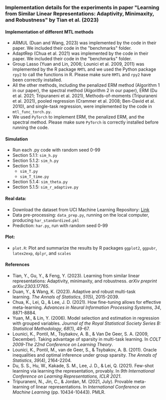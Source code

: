 ### Implementation details for the experiments in paper "Learning from Similar Linear Representations: Adaptivity, Minimaxity, and Robustness" by Tian et al. (2023)
#### Implementation of different MTL methods
- ARMUL (Duan and Wang, 2023) was implemented by the code in their paper. We included their code in the "benchmarks" folder.
- AdaptRep (Chua et al. 2021) was implemented by the code in their paper. We included their code in the "benchmarks" folder.
- Group Lasso (Yuan and Lin, 2006; Lounici et al. 2009, 2011) was implemented by the R package `RMTL` and we used the Python package `rpy2` to call the functions in R. Please make sure `RMTL` and `rpy2` have been correctly installed.
- All the other methods, including the penalized ERM method (Algorithm 1 in our paper), the spectral method (Algorithm 2 in our paper), ERM (Du et al. 2021; Tripuraneni et al. 2021), Methods-of-moments (Tripuraneni et al. 2021), pooled regression (Crammer et al. 2008; Ben-David et al. 2010), and single-task regression, were implemented by the code in `mtl_func_torch.py`.
- We used `PyTorch` to implement ERM, the penalized ERM, and the spectral method. Please make sure `PyTorch` is correctly installed before running the code.

#### Simulation
- Run each .py code with random seed 0-99
- Section 5.1.1: `sim_h.py`
- Section 5.1.2: `sim_h.py`
- Section 5.1.3: 
	- `sim_T.py`
	- `sim_T_time.py`
- Section 5.1.4: `sim_theta.py`
- Section 5.1.5: `sim_r_adaptive.py`

#### Real data: 
- Download the dataset from UCI Machine Learning Repository: [Link](https://archive.ics.uci.edu/dataset/240/human+activity+recognition+using+smartphones)
- Data pre-processing: `data_prep.py`, running on the local computer, producing `har_standardized.pkl`
- Prediction: `har.py`, run with random seed 0-99

#### Plot:
- `plot.R`: Plot and summarize the results by R packages `ggplot2`, `ggpubr`, `latex2exp`, `dplyr`, and `scales`

#### References
- Tian, Y., Gu, Y., & Feng, Y. (2023). Learning from similar linear representations: Adaptivity, minimaxity, and robustness. _arXiv preprint arXiv:2303.17765_.
- Duan, Y., & Wang, K. (2023). Adaptive and robust multi-task learning. _The Annals of Statistics_, _51_(5), 2015-2039.
- Chua, K., Lei, Q., & Lee, J. D. (2021). How fine-tuning allows for effective meta-learning. _Advances in Neural Information Processing Systems_, _34_, 8871-8884.
- Yuan, M., & Lin, Y. (2006). Model selection and estimation in regression with grouped variables. _Journal of the Royal Statistical Society Series B: Statistical Methodology_, _68_(1), 49-67.
- Lounici, K., Pontil, M., Tsybakov, A. B., & Van De Geer, S. A. (2009, December). Taking advantage of sparsity in multi-task learning. In _COLT 2009-The 22nd Conference on Learning Theory_.
- Lounici, K., Pontil, M., van de Geer, S., & Tsybakov, A. B. (2011). Oracle inequalities and optimal inference under group sparsity. _The Annals of Statistics_, _39_(4), 2164-2204.
- Du, S. S., Hu, W., Kakade, S. M., Lee, J. D., & Lei, Q. (2021). Few-shot learning via learning the representation, provably. In _9th International Conference on Learning Representations, ICLR 2021_.
- Tripuraneni, N., Jin, C., & Jordan, M. (2021, July). Provable meta-learning of linear representations. In _International Conference on Machine Learning_ (pp. 10434-10443). PMLR.
